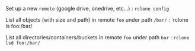 Set up a new `remote` (google drive, onedrive, etc...)
: `rclone config`

List all objects (with size and path) in remote `foo` under  path `/bar/`
: `rclone ls foo:/bar/

List all directories/containers/buckets in remote `foo` under path `bar`
: `rclone lsd foo:/bar/`
<!--stackedit_data:
eyJoaXN0b3J5IjpbMzk3MDY0NDkxLC0xMTI2NjExMTkyXX0=
-->